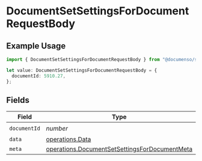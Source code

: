 # DocumentSetSettingsForDocumentRequestBody

## Example Usage

```typescript
import { DocumentSetSettingsForDocumentRequestBody } from "@documenso/sdk-typescript/models/operations";

let value: DocumentSetSettingsForDocumentRequestBody = {
  documentId: 5910.27,
};
```

## Fields

| Field                                                                                                          | Type                                                                                                           | Required                                                                                                       | Description                                                                                                    |
| -------------------------------------------------------------------------------------------------------------- | -------------------------------------------------------------------------------------------------------------- | -------------------------------------------------------------------------------------------------------------- | -------------------------------------------------------------------------------------------------------------- |
| `documentId`                                                                                                   | *number*                                                                                                       | :heavy_check_mark:                                                                                             | N/A                                                                                                            |
| `data`                                                                                                         | [operations.Data](../../models/operations/data.md)                                                             | :heavy_minus_sign:                                                                                             | N/A                                                                                                            |
| `meta`                                                                                                         | [operations.DocumentSetSettingsForDocumentMeta](../../models/operations/documentsetsettingsfordocumentmeta.md) | :heavy_minus_sign:                                                                                             | N/A                                                                                                            |